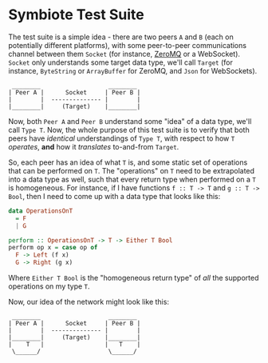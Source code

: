 # Symbiote Test Suite

The test suite is a simple idea - there are two peers `A` and `B` (each on potentially different platforms),
with some peer-to-peer communications channel between them `Socket`
(for instance, [ZeroMQ](https://zeromq.org) or a WebSocket). `Socket` only understands some target data type,
we'll call `Target` (for instance, `ByteString` or `ArrayBuffer` for ZeroMQ, and `Json` for WebSockets).

```
 ________                   ________
| Peer A |      Socket     | Peer B |
|        |  -------------- |        |
|________|     (Target)    |________|
```

Now, both `Peer A` and `Peer B` understand some "idea" of a data type, we'll call `Type T`. Now, the
whole purpose of this test suite is to verify that both peers have _identical_ understandings of `Type T`,
with respect to how `T` _operates_, __and__ how it _translates_ to-and-from `Target`.

So, each peer has an idea of what `T` is, and some static set of operations that can be performed on `T`.
The "operations" on `T` need to be extrapolated into a data type as well, such that every return type
when performed on a `T` is homogeneous. For instance, if I have functions `f :: T -> T` and `g :: T -> Bool`,
then I need to come up with a data type that looks like this:

```haskell
data OperationsOnT
  = F
  | G

perform :: OperationsOnT -> T -> Either T Bool
perform op x = case op of
  F -> Left (f x)
  G -> Right (g x)
```

Where `Either T Bool` is the "homogeneous return type" of _all_ the supported operations on my type `T`.

Now, our idea of the network might look like this:

```
 ________                   ________
| Peer A |      Socket     | Peer B |
|        |  -------------- |        |
|________|     (Target)    |________|
|    T   |                 |   T    |
 \______/                   \______/ 
```
